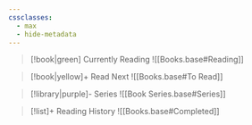 ```yaml
---
cssclasses:
  - max
  - hide-metadata
---
```


> [!book|green] Currently Reading
> ![[Books.base#Reading]]

> [!book|yellow]+ Read Next
> ![[Books.base#To Read]]

> [!library|purple]- Series
> ![[Book Series.base#Series]]

> [!list]+ Reading History
> ![[Books.base#Completed]]
